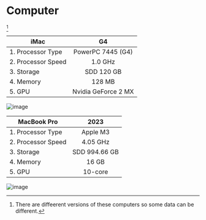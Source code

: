 # Computer

[^1]

| **iMac**          | __G4__            |                      
| ------------- |:-------------:|                       
| 1. Processor Type      | PowerPC 7445 (G4) |           
| 2. Processor Speed      | 1.0 GHz      |                
| 3. Storage | SDD 120 GB|                                
| 4. Memory | 128 MB      |                               
| 5. GPU | Nvidia GeForce 2 MX      |   

![image](https://github.com/RiyadSaid/Computer/assets/156184703/70d1ea2c-9a39-450c-8dcd-987a81b8d227)


| __MacBook Pro__          | **2023**            |
 | ------------- |:-------------:|
  | 1. Processor Type      | Apple M3 |
  | 2. Processor Speed      | 4.05 GHz      |
   | 3. Storage | SDD 994.66 GB|
   | 4. Memory | 16 GB|
   | 5. GPU | 10-core      |

![image](https://github.com/RiyadSaid/Computer/assets/156184703/72b93788-29bb-4950-89e7-15124e5ede86)

[^1]: There are diffeerent versions of these computers so some data can be different.
